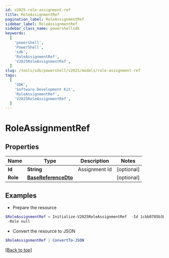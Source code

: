 ```yaml
---
id: v2025-role-assignment-ref
title: RoleAssignmentRef
pagination_label: RoleAssignmentRef
sidebar_label: RoleAssignmentRef
sidebar_class_name: powershellsdk
keywords:
  [
    'powershell',
    'PowerShell',
    'sdk',
    'RoleAssignmentRef',
    'V2025RoleAssignmentRef',
  ]
slug: /tools/sdk/powershell/v2025/models/role-assignment-ref
tags:
  [
    'SDK',
    'Software Development Kit',
    'RoleAssignmentRef',
    'V2025RoleAssignmentRef',
  ]
---
```


# RoleAssignmentRef

## Properties

| Name | Type | Description | Notes |
| --- | --- | --- | --- |
| **Id** | **String** | Assignment Id | [optional] |
| **Role** | [**BaseReferenceDto**](base-reference-dto) |  | [optional] |

## Examples

- Prepare the resource

```powershell
$RoleAssignmentRef = Initialize-V2025RoleAssignmentRef  -Id 1cbb0705b38c4226b1334eadd8874086 `
 -Role null
```

- Convert the resource to JSON

```powershell
$RoleAssignmentRef | ConvertTo-JSON
```

[[Back to top]](#)
